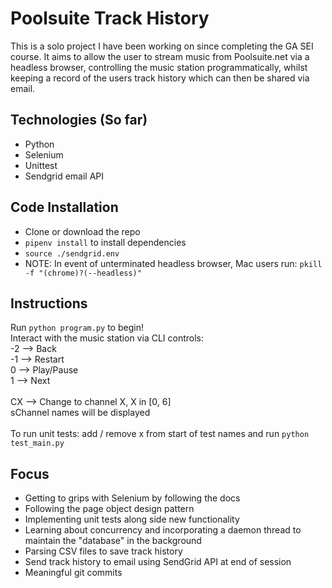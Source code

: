 # Poolsuite Track History
This is a solo project I have been working on since completing the GA SEI course. It aims to allow the user to stream music from Poolsuite.net via a headless browser, controlling the music station programmatically, whilst keeping a record of the users track history which can then be shared via email.


## Technologies (So far)
- Python
- Selenium
- Unittest
- Sendgrid email API


## Code Installation
- Clone or download the repo
- `pipenv install` to install dependencies
- `source ./sendgrid.env`
- NOTE: In event of unterminated headless browser, Mac users run: `pkill -f "(chrome)?(--headless)"`


## Instructions
Run `python program.py` to begin! \
Interact with the music station via CLI controls: \
-2 --> Back \
-1 --> Restart \
0  --> Play/Pause \
1  --> Next \
\
CX --> Change to channel X, X in [0, 6] \
sChannel names will be displayed \
\
To run unit tests: add / remove x from start of test names and run `python test_main.py`


## Focus
- Getting to grips with Selenium by following the docs
- Following the page object design pattern
- Implementing unit tests along side new functionality
- Learning about concurrency and incorporating a daemon thread to maintain the "database" in the background
- Parsing CSV files to save track history
- Send track history to email using SendGrid API at end of session
- Meaningful git commits